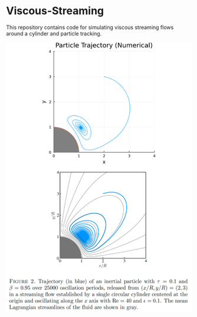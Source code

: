# Viscous-Streaming
This repository contains code for simulating viscous streaming flows around a cylinder and particle tracking.

![particle_trajectory.pdf](https://github.com/qiyuanbillwu/Viscous-Streaming/blob/f6eca4aa87cf5e0f1a056918e910fdeb3c684db5/particle_trajectory.png)
![Particle Trajectory (from paper in progress)](https://github.com/qiyuanbillwu/Viscous-Streaming/blob/fda42f12c314e49de389fab54607429cca213a57/trajectory%20(paper%20in%20progress).png)
